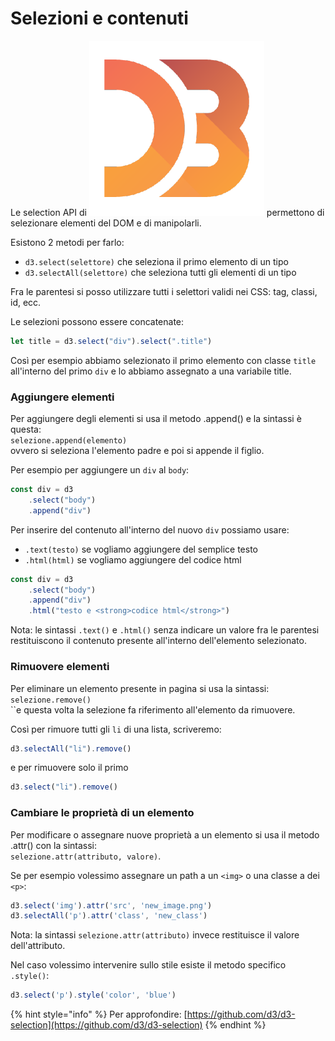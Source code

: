 # Selezioni e contenuti

Le selection API di <img src="../../.gitbook/assets/1562726.png" alt="" data-size="line"> permettono di selezionare elementi del DOM e di manipolarli.

Esistono 2 metodi per farlo:

* `d3.select(selettore)` che seleziona il primo elemento di un tipo
* `d3.selectAll(selettore)` che seleziona tutti gli elementi di un tipo

Fra le parentesi si posso utilizzare tutti i selettori validi nei CSS: tag, classi, id, ecc.

Le selezioni possono essere concatenate:

```javascript
let title = d3.select("div").select(".title")
```

Così per esempio abbiamo selezionato il primo elemento con classe `title` all'interno del primo `div` e lo abbiamo assegnato a una variabile title.

### Aggiungere elementi

Per aggiungere degli elementi si usa il metodo .append() e la sintassi è questa:\
`selezione.append(elemento)`\
ovvero si seleziona l'elemento padre e poi si appende il figlio.

Per esempio per aggiungere un `div` al `body`:

```javascript
const div = d3
    .select("body")
    .append("div")
```

Per inserire del contenuto all'interno del nuovo `div` possiamo usare:

* `.text(testo)` se vogliamo aggiungere del semplice testo
* `.html(html)` se vogliamo aggiungere del codice html

```javascript
const div = d3
    .select("body")
    .append("div")
    .html("testo e <strong>codice html</strong>")
```

Nota: le sintassi `.text()` e `.html()` senza indicare un valore fra le parentesi restituiscono il contenuto presente all'interno dell'elemento selezionato.

### Rimuovere elementi

Per eliminare un elemento presente in pagina si usa la sintassi:\
`selezione.remove()`\
``e questa volta la selezione fa riferimento all'elemento da rimuovere.

Così per rimuore tutti gli `li` di una lista, scriveremo:

```javascript
d3.selectAll("li").remove()
```

e per rimuovere solo il primo

```javascript
d3.select("li").remove()
```

### Cambiare le proprietà di un elemento

Per modificare o assegnare nuove proprietà a un elemento si usa il metodo .attr() con la sintassi:\
`selezione.attr(attributo, valore)`.

Se per esempio volessimo assegnare un path a un `<img>` o una classe a dei `<p>`:

```javascript
d3.select('img').attr('src', 'new_image.png')
d3.selectAll('p').attr('class', 'new_class')
```

Nota: la sintassi `selezione.attr(attributo)` invece restituisce il valore dell'attributo.

Nel caso volessimo intervenire sullo stile esiste il metodo specifico `.style()`:

```javascript
d3.select('p').style('color', 'blue')
```

{% hint style="info" %}
Per approfondire: [https://github.com/d3/d3-selection](https://github.com/d3/d3-selection)
{% endhint %}
